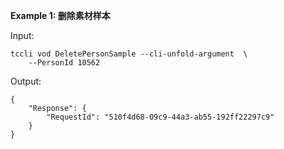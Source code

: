 **Example 1: 删除素材样本**



Input: 

```
tccli vod DeletePersonSample --cli-unfold-argument  \
    --PersonId 10562
```

Output: 
```
{
    "Response": {
        "RequestId": "510f4d68-09c9-44a3-ab55-192ff22297c9"
    }
}
```

